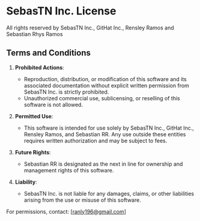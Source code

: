 # SebasTN Inc. License

All rights reserved by SebasTN Inc., GitHat Inc., Rensley Ramos and Sebastian Rhys Ramos

## Terms and Conditions

1. **Prohibited Actions**: 
   - Reproduction, distribution, or modification of this software and its associated documentation without explicit written permission from SebasTN Inc. is strictly prohibited.
   - Unauthorized commercial use, sublicensing, or reselling of this software is not allowed.

2. **Permitted Use**:
   - This software is intended for use solely by SebasTN Inc., GitHat Inc., Rensley Ramos, and Sebastian RR. Any use outside these entities requires written authorization and may be subject to fees.

3. **Future Rights**:
   - Sebastian RR is designated as the next in line for ownership and management rights of this software.

4. **Liability**:
   - SebasTN Inc. is not liable for any damages, claims, or other liabilities arising from the use or misuse of this software.

For permissions, contact: [ranly196@gmail.com]

